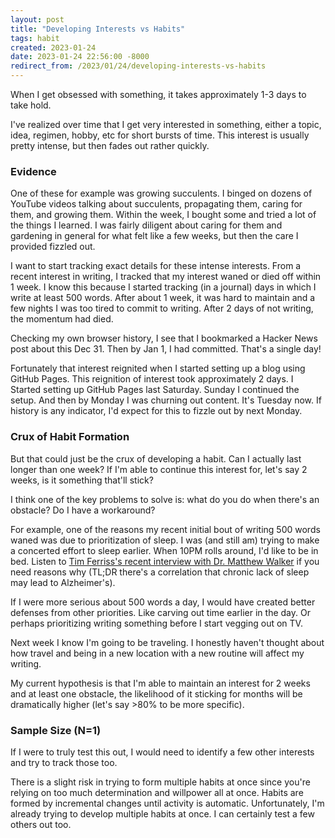 ```yaml
---
layout: post
title: "Developing Interests vs Habits"
tags: habit
created: 2023-01-24
date: 2023-01-24 22:56:00 -8000
redirect_from: /2023/01/24/developing-interests-vs-habits
---
```

When I get obsessed with something, it takes approximately 1-3 days to take hold.

I've realized over time that I get very interested in something, either a topic, idea, regimen, hobby, etc for short bursts of time. This interest is usually pretty intense, but then fades out rather quickly.

### Evidence

One of these for example was growing succulents. I binged on dozens of YouTube videos talking about succulents, propagating them, caring for them, and growing them. Within the week, I bought some and tried a lot of the things I learned. I was fairly diligent about caring for them and gardening in general for what felt like a few weeks, but then the care I provided fizzled out.

I want to start tracking exact details for these intense interests. From a recent interest in writing, I tracked that my interest waned or died off within 1 week. I know this because I started tracking (in a journal) days in which I write at least 500 words. After about 1 week, it was hard to maintain and a few nights I was too tired to commit to writing. After 2 days of not writing, the momentum had died.

Checking my own browser history, I see that I bookmarked a Hacker News post about this Dec 31. Then by Jan 1, I had committed. That's a single day!

Fortunately that interest reignited when I started setting up a blog using GitHub Pages. This reignition of interest took approximately 2 days. I Started setting up GitHub Pages last Saturday. Sunday I continued the setup. And then by Monday I was churning out content. It's Tuesday now. If history is any indicator, I'd expect for this to fizzle out by next Monday.

### Crux of Habit Formation

But that could just be the crux of developing a habit. Can I actually last longer than one week? If I'm able to continue this interest for, let's say 2 weeks, is it something that'll stick?

I think one of the key problems to solve is: what do you do when there's an obstacle? Do I have a workaround?

For example, one of the reasons my recent initial bout of writing 500 words waned was due to prioritization of sleep. I was (and still am) trying to make a concerted effort to sleep earlier. When 10PM rolls around, I'd like to be in bed.  Listen to [Tim Ferriss's recent interview with Dr. Matthew Walker](https://tim.blog/2023/01/18/matthew-walker-sleep/) if you need reasons why (TL;DR there's a correlation that chronic lack of sleep may lead to Alzheimer's).

If I were more serious about 500 words a day, I would have created better defenses from other priorities. Like carving out time earlier in the day. Or perhaps prioritizing writing something before I start vegging out on TV.

Next week I know I'm going to be traveling. I honestly haven't thought about how travel and being in a new location with a new routine will affect my writing.

My current hypothesis is that I'm able to maintain an interest for 2 weeks and at least one obstacle, the likelihood of it sticking for months will be dramatically higher (let's say >80% to be more specific).

### Sample Size (N=1)

If I were to truly test this out, I would need to identify a few other interests and try to track those too.

There is a slight risk in trying to form multiple habits at once since you're relying on too much determination and willpower all at once. Habits are formed by incremental changes until activity is automatic. Unfortunately, I'm already trying to develop multiple habits at once. I can certainly test a few others out too.
